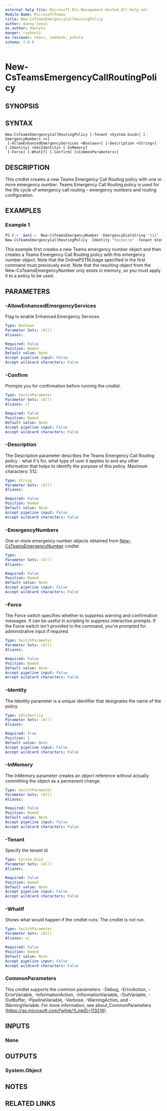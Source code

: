 ```yaml
---
external help file: Microsoft.Rtc.Management.Hosted.dll-help.xml
Module Name: MicrosoftTeams
title: New-CsTeamsEmergencyCallRoutingPolicy
author: danny-levin
ms.author: dannyle
manger: roykuntz
ms.reviewer: chenc, vaddank, pthota
schema: 2.0.0
---
```


# New-CsTeamsEmergencyCallRoutingPolicy

## SYNOPSIS

## SYNTAX

```
New-CsTeamsEmergencyCallRoutingPolicy [-Tenant <System.Guid>] [-EmergencyNumbers <>]
 [-AllowEnhancedEmergencyServices <Boolean>] [-Description <String>] [-Identity] <XdsIdentity> [-InMemory]
 [-Force] [-WhatIf] [-Confirm] [<CommonParameters>]
```

## DESCRIPTION
 This cmdlet creates a new Teams Emergency Call Routing policy with one or more emergency number. Teams Emergency Call Routing policy is used for the life cycle of emergency call routing – emergency numbers and routing configuration.

## EXAMPLES

### Example 1
```powershell
PS C:>  $en1 =  New-CsTeamsEmergencyNumber -EmergencyDialString "112" -EmergencyDialMask "117;897" -OnlinePSTNUsage "Local" -CarrierProfile "Local"
New-CsTeamsEmergencyCallRoutingPolicy -Identity "testecrp" -Tenant $tenant -EmergencyNumbers @{add=$en1} -AllowEnhancedEmergencyServices:$true -Description "test"
```

 This example first creates a new Teams emergency number object and then creates a Teams Emergency Call Routing policy with this emergency number object.
 Note that the OnlinePSTNUsage specified in the first command must previously exist. Note that the resulting object from the New-CsTeamsEmergencyNumber only exists in memory, so you must apply it to a policy to be used.

## PARAMETERS

### -AllowEnhancedEmergencyServices
 Flag to enable Enhanced Emergency Services

```yaml
Type: Boolean
Parameter Sets: (All)
Aliases:

Required: False
Position: Named
Default value: None
Accept pipeline input: False
Accept wildcard characters: False
```

### -Confirm
Prompts you for confirmation before running the cmdlet.

```yaml
Type: SwitchParameter
Parameter Sets: (All)
Aliases: cf

Required: False
Position: Named
Default value: None
Accept pipeline input: False
Accept wildcard characters: False
```

### -Description
 The Description parameter describes the Teams Emergency Call Routing policy - what it's for, what type of user it applies to and any other information that helps to identify the purpose of this policy. Maximum characters: 512.

```yaml
Type: String
Parameter Sets: (All)
Aliases:

Required: False
Position: Named
Default value: None
Accept pipeline input: False
Accept wildcard characters: False
```

### -EmergencyNumbers
 One or more emergency number objects obtained from [New-CsTeamsEmergencyNumber](https://docs.microsoft.com/powershell/module/skype/new-csteamsemergencynumber?view=skype-ps) cmdlet

```yaml
Type:
Parameter Sets: (All)
Aliases:

Required: False
Position: Named
Default value: None
Accept pipeline input: False
Accept wildcard characters: False
```

### -Force
 The Force switch specifies whether to suppress warning and confirmation messages. It can be useful in scripting to suppress interactive prompts. If the Force switch isn't provided in the command, you're prompted for administrative input if required.

```yaml
Type: SwitchParameter
Parameter Sets: (All)
Aliases:

Required: False
Position: Named
Default value: None
Accept pipeline input: False
Accept wildcard characters: False
```

### -Identity
 The Identity parameter is a unique identifier that designates the name of the policy.

```yaml
Type: XdsIdentity
Parameter Sets: (All)
Aliases:

Required: True
Position: 1
Default value: None
Accept pipeline input: False
Accept wildcard characters: False
```

### -InMemory
 The InMemory parameter creates an object reference without actually committing the object as a permanent change.

```yaml
Type: SwitchParameter
Parameter Sets: (All)
Aliases:

Required: False
Position: Named
Default value: None
Accept pipeline input: False
Accept wildcard characters: False
```

### -Tenant
 Specify the tenant id

```yaml
Type: System.Guid
Parameter Sets: (All)
Aliases:

Required: False
Position: Named
Default value: None
Accept pipeline input: False
Accept wildcard characters: False
```

### -WhatIf
Shows what would happen if the cmdlet runs.
The cmdlet is not run.

```yaml
Type: SwitchParameter
Parameter Sets: (All)
Aliases: wi

Required: False
Position: Named
Default value: None
Accept pipeline input: False
Accept wildcard characters: False
```

### CommonParameters
This cmdlet supports the common parameters: -Debug, -ErrorAction, -ErrorVariable, -InformationAction, -InformationVariable, -OutVariable, -OutBuffer, -PipelineVariable, -Verbose, -WarningAction, and -WarningVariable. For more information, see about_CommonParameters (https://go.microsoft.com/fwlink/?LinkID=113216).

## INPUTS

### None

## OUTPUTS

### System.Object
## NOTES

## RELATED LINKS
